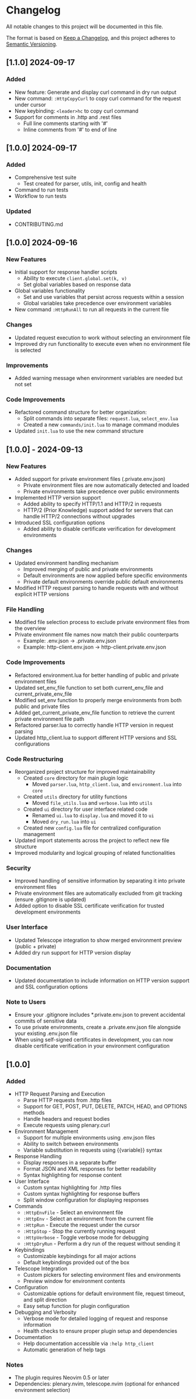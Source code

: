 # Changelog

All notable changes to this project will be documented in this file.

The format is based on [Keep a Changelog](https://keepachangelog.com/en/1.0.0/),
and this project adheres to [Semantic Versioning](https://semver.org/spec/v2.0.0.html).

## [1.1.0] 2024-09-17
### Added
- New feature: Generate and display curl command in dry run output
- New command: `:HttpCopyCurl` to copy curl command for the request under cursor
- New keybinding: `<leader>hc` to copy curl command
- Support for comments in .http and .rest files
    - Full line comments starting with '#'
    - Inline comments from '#' to end of line


## [1.0.0] 2024-09-17
### Added
- Comprehensive test suite
    - Test created for parser, utils, init, config and health
- Command to run tests
- Workflow to run tests
### Updated
- CONTRIBUTING.md

## [1.0.0] 2024-09-16
### New Features
- Initial support for response handler scripts
  - Ability to execute `client.global.set(k, v)`
  - Set global variables based on response data
- Global variables functionality
  - Set and use variables that persist across requests within a session
  - Global variables take precedence over environment variables
- New command `:HttpRunAll` to run all requests in the current file
### Changes
- Updated request execution to work without selecting an environment file
- Improved dry run functionality to execute even when no environment file is selected
### Improvements
- Added warning message when environment variables are needed but not set
### Code Improvements
- Refactored command structure for better organization:
  - Split commands into separate files: `request.lua`, `select_env.lua`
  - Created a new `commands/init.lua` to manage command modules
- Updated `init.lua` to use the new command structure

## [1.0.0] - 2024-09-13
### New Features
- Added support for private environment files (.private.env.json)
  - Private environment files are now automatically detected and loaded
  - Private environments take precedence over public environments
- Implemented HTTP version support
  - Added ability to specify HTTP/1.1 and HTTP/2 in requests
  - HTTP/2 (Prior Knowledge) support added for servers that can handle HTTP/2 connections without upgrades
- Introduced SSL configuration options
  - Added ability to disable certificate verification for development environments
### Changes
- Updated environment handling mechanism
  - Improved merging of public and private environments
  - Default environments are now applied before specific environments
  - Private default environments override public default environments
- Modified HTTP request parsing to handle requests with and without explicit HTTP versions
### File Handling
- Modified file selection process to exclude private environment files from the overview
- Private environment file names now match their public counterparts
  - Example: .env.json -> .private.env.json
  - Example: http-client.env.json -> http-client.private.env.json
### Code Improvements
- Refactored environment.lua for better handling of public and private environment files
- Updated set_env_file function to set both current_env_file and current_private_env_file
- Modified set_env function to properly merge environments from both public and private files
- Added get_current_private_env_file function to retrieve the current private environment file path
- Refactored parser.lua to correctly handle HTTP version in request parsing
- Updated http_client.lua to support different HTTP versions and SSL configurations
### Code Restructuring
- Reorganized project structure for improved maintainability
  - Created `core` directory for main plugin logic
    - Moved `parser.lua`, `http_client.lua`, and `environment.lua` into `core`
  - Created `utils` directory for utility functions
    - Moved `file_utils.lua` and `verbose.lua` into `utils`
  - Created `ui` directory for user interface related code
    - Renamed `ui.lua` to `display.lua` and moved it to `ui`
    - Moved `dry_run.lua` into `ui`
  - Created new `config.lua` file for centralized configuration management
- Updated import statements across the project to reflect new file structure
- Improved modularity and logical grouping of related functionalities
### Security
- Improved handling of sensitive information by separating it into private environment files
- Private environment files are automatically excluded from git tracking (ensure .gitignore is updated)
- Added option to disable SSL certificate verification for trusted development environments
### User Interface
- Updated Telescope integration to show merged environment preview (public + private)
- Added dry run support for HTTP version display
### Documentation
- Updated documentation to include information on HTTP version support and SSL configuration options
### Note to Users
- Ensure your .gitignore includes *.private.env.json to prevent accidental commits of sensitive data
- To use private environments, create a .private.env.json file alongside your existing .env.json file
- When using self-signed certificates in development, you can now disable certificate verification in your environment configuration

## [1.0.0]

### Added
- HTTP Request Parsing and Execution
  - Parse HTTP requests from .http files
  - Support for GET, POST, PUT, DELETE, PATCH, HEAD, and OPTIONS methods
  - Handle headers and request bodies
  - Execute requests using plenary.curl
- Environment Management
  - Support for multiple environments using .env.json files
  - Ability to switch between environments
  - Variable substitution in requests using {{variable}} syntax
- Response Handling
  - Display responses in a separate buffer
  - Format JSON and XML responses for better readability
  - Syntax highlighting for response content
- User Interface
  - Custom syntax highlighting for .http files
  - Custom syntax highlighting for response buffers
  - Split window configuration for displaying responses
- Commands
  - `:HttpEnvFile` - Select an environment file
  - `:HttpEnv` - Select an environment from the current file
  - `:HttpRun` - Execute the request under the cursor
  - `:HttpStop` - Stop the currently running request
  - `:HttpVerbose` - Toggle verbose mode for debugging
  - `:HttpDryRun` - Perform a dry run of the request without sending it
- Keybindings
  - Customizable keybindings for all major actions
  - Default keybindings provided out of the box
- Telescope Integration
  - Custom pickers for selecting environment files and environments
  - Preview window for environment contents
- Configuration
  - Customizable options for default environment file, request timeout, and split direction
  - Easy setup function for plugin configuration
- Debugging and Verbosity
  - Verbose mode for detailed logging of request and response information
  - Health checks to ensure proper plugin setup and dependencies
- Documentation
  - Help documentation accessible via `:help http_client`
  - Automatic generation of help tags

### Notes
- The plugin requires Neovim 0.5 or later
- Dependencies: plenary.nvim, telescope.nvim (optional for enhanced environment selection)

